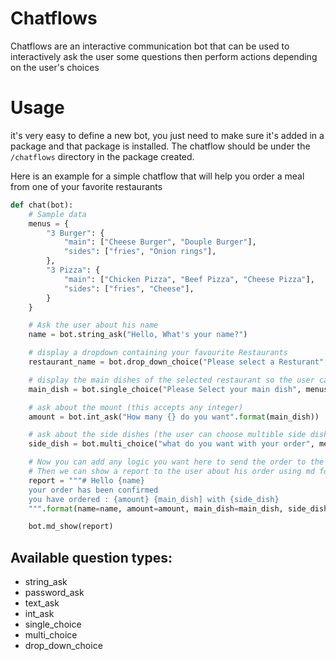 # Chatflows
Chatflows are an interactive communication bot that can be used to interactively ask the user some questions then perform
actions depending on the user's choices

# Usage
it's very easy to define a new bot, you just need to make sure it's added in a package and that package is installed. The chatflow should be under the `/chatflows` directory in the package created.

Here is an example for a simple chatflow that will help you order a meal from one of your favorite restaurants
```python
def chat(bot):
    # Sample data
    menus = {
        "3 Burger": {
            "main": ["Cheese Burger", "Douple Burger"],
            "sides": ["fries", "Onion rings"],
        },
        "3 Pizza": {
            "main": ["Chicken Pizza", "Beef Pizza", "Cheese Pizza"],
            "sides": ["fries", "Cheese"],
        }
    }

    # Ask the user about his name
    name = bot.string_ask("Hello, What's your name?")

    # display a dropdown containing your favourite Restaurants
    restaurant_name = bot.drop_down_choice("Please select a Resturant", menus.keys())

    # display the main dishes of the selected restaurant so the user can choose only one dish
    main_dish = bot.single_choice("Please Select your main dish", menus[restaurant_name]["main"])

    # ask about the mount (this accepts any integer)
    amount = bot.int_ask("How many {} do you want".format(main_dish))

    # ask about the side dishes (the user can choose multible side dishes)
    side_dish = bot.multi_choice("what do you want with your order", menus[restaurant_name]["sides"])

    # Now you can add any logic you want here to send the order to the restaurant
    # Then we can show a report to the user about his order using md format
    report = """# Hello {name}
    your order has been confirmed
    you have ordered : {amount} {main_dish] with {side_dish}
    """.format(name=name, amount=amount, main_dish=main_dish, side_dish=side_dish)

    bot.md_show(report)
```

## Available question types:
- string_ask
- password_ask
- text_ask
- int_ask
- single_choice
- multi_choice
- drop_down_choice
